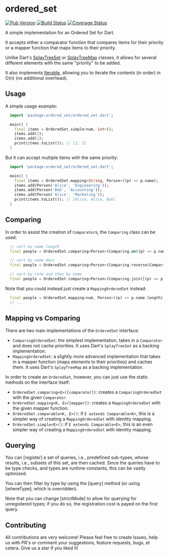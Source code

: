 # ordered_set

[![Pub Version](https://img.shields.io/pub/v/ordered_set)](https://pub.dev/packages/ordered_set)
[![Build Status](https://github.com/flame-engine/flame/workflows/cicd/badge.svg?branch=main&event=push)](https://github.com/bluefireteam/ordered_set/actions/workflows/cicd.yml)
[![Coverage Status](https://coveralls.io/repos/github/bluefireteam/ordered_set/badge.svg?branch=main)](https://coveralls.io/github/bluefireteam/ordered_set?branch=main)

A simple implementation for an Ordered Set for Dart.

It accepts either a comparator function that compares items for their priority or a mapper function
that maps items to their priority.

Unlike Dart's [SplayTreeSet](https://api.dart.dev/dart-collection/SplayTreeSet-class.html) or
[SplayTreeMap](https://api.dart.dev/dart-collection/SplayTreeMap-class.html) classes, it allows for
several different elements with the same "priority" to be added.

It also implements [Iterable](https://api.dart.dev/dart-core/Iterable-class.html), allowing you to
iterate the contents (in order) in O(n) (no additional overhead).

## Usage

A simple usage example:

```dart
  import 'package:ordered_set/ordered_set.dart';

  main() {
    final items = OrderedSet.simple<num, int>();
    items.add(2);
    items.add(1);
    print(items.toList()); // [1, 2]
  }
```

But it can accept multiple items with the same priority:

```dart
  import 'package:ordered_set/ordered_set.dart';

  main() {
    final items = OrderedSet.mapping<String, Person>((p) => p.name);
    items.add(Person('Alice', 'Engineering'));
    items.add(Person('Bob', 'Accounting'));
    items.add(Person('Alice', 'Marketing'));
    print(items.toList()); // [Alice, Alice, Bob]
  }
```

## Comparing

In order to assist the creation of `Comparator`s, the `Comparing` class can be used:

```dart
  // sort by name length
  final people = OrderedSet.comparing<Person>(Comparing.on((p) => p.name.length));

  // sort by name desc
  final people = OrderedSet.comparing<Person>(Comparing.reverse(Comparing.on((p) => p.name)));

  // sort by role and then by name
  final people = OrderedSet.comparing<Person>(Comparing.join([(p) => p.role, (p) => p.name]));
```

Note that you could instead just create a `MappingOrderedSet` instead:

```dart
  final people = OrderedSet.mapping<num, Person>((p) => p.name.length);
  // ...
```

## Mapping vs Comparing

There are two main implementations of the `OrderedSet` interface:

* `ComparingOrderedSet`: the simplest implementation, takes in a `Comparator` and does not cache
   priorities. It uses Dart's `SplayTreeSet` as a backing implementation.
* `MappingOrderedSet`: a slightly more advanced implementation that takes in a mapper function
   (maps elements to their priorities) and caches them. It uses Dart's `SplayTreeMap` as a backing
   implementation.

In order to create an `OrderedSet`, however, you can just use the static methods on the interface
itself:

* `OrderedSet.comparing<E>([comparator])`: creates a `ComparingOrderedSet` with the given
  `Comparator`.
* `OrderedSet.mapping<K, E>([mapper])`: creates a `MappingOrderedSet` with the given mapper
  function.
* `OrderedSet.comparable<K, E>()`: if `E extends Comparable<K>`, this is a simpler way of creating
  a `MappingOrderedSet` with identity mapping.
* `OrderedSet.simple<E>()`: if `E extends Comparable<E>`, this is an even simpler way of creating
  a `MappingOrderedSet` with identity mapping.

## Querying

You can [register] a set of queries, i.e., predefined sub-types, whose results, i.e., subsets of
this set, are then cached. Since the queries have to be type checks, and types are runtime
constants, this can be vastly optimized.

You can then filter by type by using the [query] method (or using [whereType]; which is overridden).

Note that you can change [strictMode] to allow for querying for unregistered types; if you do so,
the registration cost is payed on the first query.

## Contributing

All contributions are very welcome! Please feel free to create Issues, help us with PR's or comment
your suggestions, feature requests, bugs, et cetera. Give us a star if you liked it!
